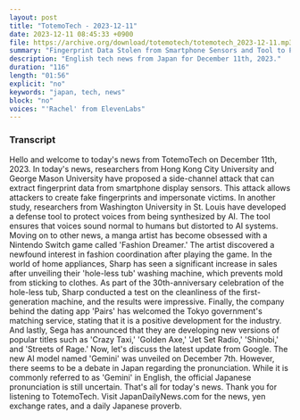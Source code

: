 ```yaml
---
layout: post
title: "TotemoTech - 2023-12-11"
date: 2023-12-11 08:45:33 +0900
file: https://archive.org/download/totemotech/totemotech_2023-12-11.mp3
summary: "Fingerprint Data Stolen from Smartphone Sensors and Tool to Protect Voice from AI Synthesis, & more…"
description: "English tech news from Japan for December 11th, 2023."
duration: "116"
length: "01:56"
explicit: "no"
keywords: "japan, tech, news"
block: "no"
voices: "'Rachel' from ElevenLabs"
---
```


### Transcript

Hello and welcome to today's news from TotemoTech on December 11th, 2023. In today's news, researchers from Hong Kong City University and George Mason University have proposed a side-channel attack that can extract fingerprint data from smartphone display sensors. This attack allows attackers to create fake fingerprints and impersonate victims. In another study, researchers from Washington University in St. Louis have developed a defense tool to protect voices from being synthesized by AI. The tool ensures that voices sound normal to humans but distorted to AI systems. Moving on to other news, a manga artist has become obsessed with a Nintendo Switch game called 'Fashion Dreamer.' The artist discovered a newfound interest in fashion coordination after playing the game. In the world of home appliances, Sharp has seen a significant increase in sales after unveiling their 'hole-less tub' washing machine, which prevents mold from sticking to clothes. As part of the 30th-anniversary celebration of the hole-less tub, Sharp conducted a test on the cleanliness of the first-generation machine, and the results were impressive. Finally, the company behind the dating app 'Pairs' has welcomed the Tokyo government's matching service, stating that it is a positive development for the industry. And lastly, Sega has announced that they are developing new versions of popular titles such as 'Crazy Taxi,' 'Golden Axe,' 'Jet Set Radio,' 'Shinobi,' and 'Streets of Rage.' Now, let's discuss the latest update from Google. The new AI model named 'Gemini' was unveiled on December 7th. However, there seems to be a debate in Japan regarding the pronunciation. While it is commonly referred to as 'Gemini' in English, the official Japanese pronunciation is still uncertain. That's all for today's news. Thank you for listening to TotemoTech.   Visit JapanDailyNews.com for the news, yen exchange rates, and a daily Japanese proverb.
